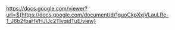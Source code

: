 https://docs.google.com/viewer?url=${https://docs.google.com/document/d/1guoCkpXxjVLauLRe-1_J6b2fbaHVHJlJc2TlvqidTuE/view}